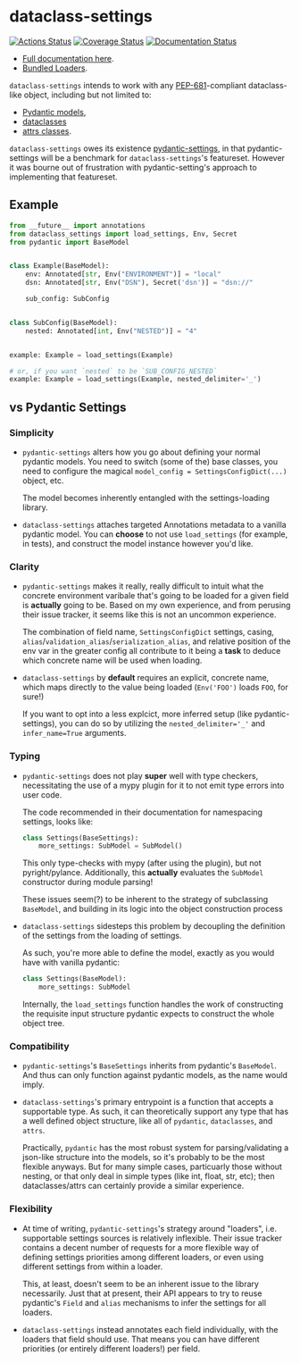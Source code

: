 # dataclass-settings

[![Actions Status](https://github.com/DanCardin/dataclass-settings/actions/workflows/test.yml/badge.svg)](https://github.com/dancardin/dataclass-settings/actions)
[![Coverage Status](https://coveralls.io/repos/github/DanCardin/dataclass-settings/badge.svg?branch=main)](https://coveralls.io/github/DanCardin/dataclass-settings?branch=main)
[![Documentation Status](https://readthedocs.org/projects/dataclass-settings/badge/?version=latest)](https://dataclass-settings.readthedocs.io/en/latest/?badge=latest)

- [Full documentation here](https://dataclass-settings.readthedocs.io/en/latest/).
- [Bundled Loaders](https://dataclass-settings.readthedocs.io/en/latest/loaders.html).

`dataclass-settings` intends to work with any
[PEP-681](https://peps.python.org/pep-0681/)-compliant dataclass-like object,
including but not limited to:

- [Pydantic models](https://pydantic-docs.helpmanual.io/),
- [dataclasses](https://docs.python.org/3/library/dataclasses.html)
- [attrs classes](https://www.attrs.org/en/stable/).

`dataclass-settings` owes its existence
[pydantic-settings](https://github.com/pydantic/pydantic-settings), in that
pydantic-settings will be a benchmark for `dataclass-settings`'s featureset.
However it was bourne out of frustration with pydantic-setting's approach to
implementing that featureset.

## Example

```python
from __future__ import annotations
from dataclass_settings import load_settings, Env, Secret
from pydantic import BaseModel


class Example(BaseModel):
    env: Annotated[str, Env("ENVIRONMENT")] = "local"
    dsn: Annotated[str, Env("DSN"), Secret('dsn')] = "dsn://"

    sub_config: SubConfig


class SubConfig(BaseModel):
    nested: Annotated[int, Env("NESTED")] = "4"


example: Example = load_settings(Example)

# or, if you want `nested` to be `SUB_CONFIG_NESTED`
example: Example = load_settings(Example, nested_delimiter='_')
```

## vs Pydantic Settings

### Simplicity

- `pydantic-settings` alters how you go about defining your normal pydantic
  models. You need to switch (some of the) base classes, you need to configure
  the magical `model_config = SettingsConfigDict(...)` object, etc.

  The model becomes inherently entangled with the settings-loading library.

- `dataclass-settings` attaches targeted Annotations metadata to a vanilla
  pydantic model. You can **choose** to not use `load_settings` (for example, in
  tests), and construct the model instance however you'd like.

### Clarity

- `pydantic-settings` makes it really, really difficult to intuit what the
  concrete environment varibale that's going to be loaded for a given field is
  **actually** going to be. Based on my own experience, and from perusing their
  issue tracker, it seems like this is not an uncommon experience.

  The combination of field name, `SettingsConfigDict` settings, casing,
  `alias`/`validation_alias`/`serialization_alias`, and relative position of the
  env var in the greater config all contribute to it being a **task** to deduce
  which concrete name will be used when loading.

- `dataclass-settings` by **default** requires an explicit, concrete name, which
  maps directly to the value being loaded (`Env('FOO')` loads `FOO`, for sure!)

  If you want to opt into a less explcict, more inferred setup (like
  pydantic-settings), you can do so by utilizing the `nested_delimiter='_'` and
  `infer_name=True` arguments.

### Typing

- `pydantic-settings` does not play **super** well with type checkers,
  necessitating the use of a mypy plugin for it to not emit type errors into
  user code.

  The code recommended in their documentation for namespacing settings, looks
  like:

  ```python
  class Settings(BaseSettings):
      more_settings: SubModel = SubModel()
  ```

  This only type-checks with mypy (after using the plugin), but not
  pyright/pylance. Additionally, this **actually** evaluates the `SubModel`
  constructor during module parsing!

  These issues seem(?) to be inherent to the strategy of subclassing
  `BaseModel`, and building in its logic into the object construction process

- `dataclass-settings` sidesteps this problem by decoupling the definition of
  the settings from the loading of settings.

  As such, you're more able to define the model, exactly as you would have with
  vanilla pydantic:

  ```python
  class Settings(BaseModel):
      more_settings: SubModel
  ```

  Internally, the `load_settings` function handles the work of constructing the
  requisite input structure pydantic expects to construct the whole object tree.

### Compatibility

- `pydantic-settings`'s `BaseSettings` inherits from pydantic's `BaseModel`. And
  thus can only function against pydantic models, as the name would imply.

- `dataclass-settings`'s primary entrypoint is a function that accepts a
  supportable type. As such, it can theoretically support any type that has a
  well defined object structure, like all of `pydantic`, `dataclasses`, and
  `attrs`.

  Practically, `pydantic` has the most robust system for parsing/validating a
  json-like structure into the models, so it's probably to be the most flexible
  anyways. But for many simple cases, particuarly those without nesting, or that
  only deal in simple types (like int, float, str, etc); then dataclasses/attrs
  can certainly provide a similar experience.

### Flexibility

- At time of writing, `pydantic-settings`'s strategy around "loaders", i.e.
  supportable settings sources is relatively inflexible. Their issue tracker
  contains a decent number of requests for a more flexible way of defining
  settings priorities among different loaders, or even using different settings
  from within a loader.

  This, at least, doesn't seem to be an inherent issue to the library
  necessarily. Just that at present, their API appears to try to reuse
  pydantic's `Field` and `alias` mechanisms to infer the settings for all
  loaders.

- `dataclass-settings` instead annotates each field individually, with the
  loaders that field should use. That means you can have different priorities
  (or entirely different loaders!) per field.
